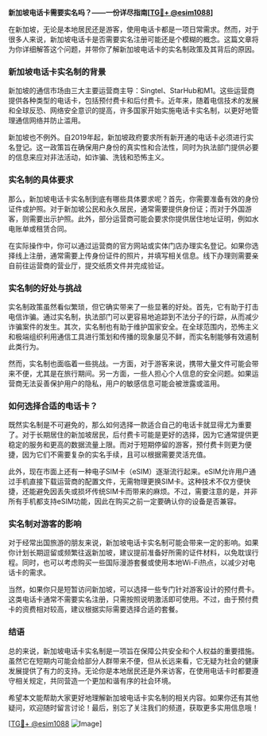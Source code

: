 **新加坡电话卡需要实名吗？——一份详尽指南[[TG💪+ @esim1088](https://t.me/s/esim1088)]**

在新加坡，无论是本地居民还是游客，使用电话卡都是一项日常需求。然而，对于很多人来说，新加坡电话卡是否需要实名注册可能还是个模糊的概念。这篇文章将为你详细解答这个问题，并带你了解新加坡电话卡的实名制政策及其背后的原因。

### 新加坡电话卡实名制的背景

新加坡的通信市场由三大主要运营商主导：Singtel、StarHub和M1。这些运营商提供各种类型的电话卡，包括预付费卡和后付费卡。近年来，随着电信技术的发展和全球反恐、网络安全意识的提高，许多国家开始实施电话卡实名制，以更好地管理通信网络并防止滥用。

新加坡也不例外。自2019年起，新加坡政府要求所有新开通的电话卡必须进行实名登记。这一政策旨在确保用户身份的真实性和合法性，同时为执法部门提供必要的信息来应对非法活动，如诈骗、洗钱和恐怖主义。

### 实名制的具体要求

那么，新加坡电话卡实名制到底有哪些具体要求呢？首先，你需要准备有效的身份证件或护照。对于新加坡公民和永久居民，通常需要提供身份证；而对于外国游客，则需要出示护照。此外，部分运营商可能会要求你提供居住地址证明，例如水电账单或租赁合同。

在实际操作中，你可以通过运营商的官方网站或实体门店办理实名登记。如果你选择线上注册，通常需要上传身份证件的照片，并填写相关信息。线下办理则需要亲自前往运营商的营业厅，提交纸质文件并完成验证。

### 实名制的好处与挑战

实名制政策虽然看似繁琐，但它确实带来了一些显著的好处。首先，它有助于打击电信诈骗。通过实名制，执法部门可以更容易地追踪到不法分子的行踪，从而减少诈骗案件的发生。其次，实名制也有助于维护国家安全。在全球范围内，恐怖主义和极端组织利用通信工具进行策划和传播的现象屡见不鲜，而实名制能够有效遏制此类行为。

然而，实名制也面临着一些挑战。一方面，对于游客来说，携带大量文件可能会带来不便，尤其是在旅行期间。另一方面，一些人担心个人信息的安全问题。如果运营商无法妥善保护用户的隐私，用户的敏感信息可能会被泄露或滥用。

### 如何选择合适的电话卡？

既然实名制是不可避免的，那么如何选择一款适合自己的电话卡就显得尤为重要了。对于长期居住的新加坡居民，后付费卡可能是更好的选择，因为它通常提供更稳定的服务和更高的数据流量上限。而对于短期停留的游客，预付费卡则更为便捷，因为它们不需要复杂的实名手续，且可以根据需要灵活充值。

此外，现在市面上还有一种电子SIM卡（eSIM）逐渐流行起来。eSIM允许用户通过手机直接下载运营商的配置文件，无需物理更换SIM卡。这种技术不仅方便快捷，还能避免因丢失或损坏传统SIM卡而带来的麻烦。不过，需要注意的是，并非所有手机都支持eSIM功能，因此在购买之前一定要确认你的设备是否兼容。

### 实名制对游客的影响

对于经常出国旅游的朋友来说，新加坡电话卡实名制可能会带来一定的影响。如果你计划长期逗留或频繁往返新加坡，建议提前准备好所需的证件材料，以免耽误行程。同时，也可以考虑购买一些国际漫游套餐或使用本地Wi-Fi热点，以减少对电话卡的需求。

当然，如果你只是短暂访问新加坡，可以选择一些专门针对游客设计的预付费卡。这类电话卡通常不需要实名注册，只需按照说明激活即可使用。不过，由于预付费卡的资费相对较高，建议根据实际需要选择合适的套餐。

### 结语

总的来说，新加坡电话卡实名制是一项旨在保障公共安全和个人权益的重要措施。虽然它在短期内可能会给部分人群带来不便，但从长远来看，它无疑为社会的健康发展提供了有力的支持。无论你是本地居民还是外来访客，在使用电话卡时都要遵守相关规定，共同营造一个更加和谐有序的社会环境。

希望本文能帮助大家更好地理解新加坡电话卡实名制的相关内容。如果你还有其他疑问，欢迎随时留言讨论！最后，别忘了关注我们的频道，获取更多实用信息哦！

[[TG💪+ @esim1088](https://t.me/s/esim1088) ![Image](https://i.postimg.cc/4NQfJmqS/Snipaste-2025-05-13-00-14-12.png)]